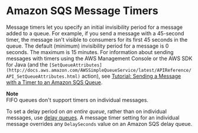 # Amazon SQS Message Timers<a name="sqs-message-timers"></a>

Message timers let you specify an initial invisibility period for a message added to a queue\. For example, if you send a message with a 45\-second timer, the message isn't visible to consumers for its first 45 seconds in the queue\. The default \(minimum\) invisibility period for a message is 0 seconds\. The maximum is 15 minutes\. For information about sending messages with timers using the AWS Management Console or the AWS SDK for Java \(and the `[SetQueueAttributes](http://docs.aws.amazon.com/AWSSimpleQueueService/latest/APIReference/API_SetQueueAttributes.html)` action\), see [Tutorial: Sending a Message with a Timer to an Amazon SQS Queue](sqs-send-message-with-timer.md)\.

**Note**  
FIFO queues don't support timers on individual messages\.

To set a delay period on *an entire queue*, rather than on individual messages, use [delay queues](sqs-delay-queues.md)\. A message timer setting for an individual message overrides any `DelaySeconds` value on an Amazon SQS delay queue\. 